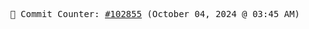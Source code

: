 <p align="center">
    <samp>
        📮 Commit Counter: <a href="https://github.com/Javascript-void0/Javascript-void0/commits/main">#102855</a> (October 04, 2024 @ 03:45 AM)
    </samp>
</p>